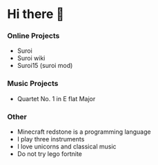 # Hi there 👋

<!--
**1092384/1092384** is a ✨ _special_ ✨ repository because its `README.md` (this file) appears on your GitHub profile.

Here are some ideas to get you started:

- 🔭 I’m currently working on ...
- 🌱 I’m currently learning ...
- 👯 I’m looking to collaborate on ...
- 🤔 I’m looking for help with ...
- 💬 Ask me about ...
- 📫 How to reach me: ...
- 😄 Pronouns: ...
- ⚡ Fun fact: ...
-->
### Online Projects
- Suroi
- Suroi wiki
- Suroi15 (suroi mod)

### Music Projects
- Quartet No. 1 in E flat Major

### Other 
- Minecraft redstone is a programming language
- I play three instruments
- I love unicorns and classical music
- Do not try lego fortnite
